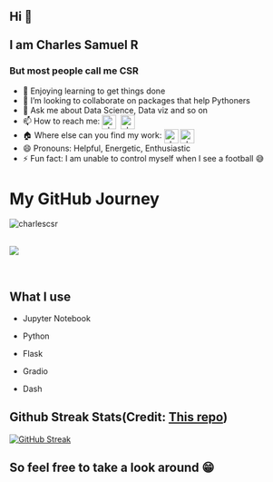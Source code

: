 ## Hi 👋 <br><br> I am Charles Samuel R

### But most people call me CSR

<!--
**charlescsr/charlescsr** is a ✨ _special_ ✨ repository because its `README.md` (this file) appears on your GitHub profile.

Here are some ideas to get you started:
-->
- 🌱 Enjoying learning to get things done
- 👯 I’m looking to collaborate on packages that help Pythoners
- 💬 Ask me about Data Science, Data viz and so on
- 📫 How to reach me: <a href="https://www.linkedin.com/in/charliecsr15" target="blank"><img align="center" src="https://user-images.githubusercontent.com/51647212/155699102-fbe0a233-dbb5-48eb-894a-d689213a8a0a.svg" alt="charlescsr" height="25" width="25" /></a>&nbsp; <a href="mailto:rcharles.samuel99@gmail.com" target="blank"><img align="center" src="https://user-images.githubusercontent.com/51647212/155698854-7cfb0054-bc4a-4a51-ad12-4e5fee775f5a.svg" alt="charlescsr" height="25" width="25" /></a>
- :house: Where else can you find my work: <a href="https://www.kaggle.com/charlessamuel" target="blank"><img align="center" src="https://user-images.githubusercontent.com/51647212/155699347-8a1dc2e8-21f1-48f2-943e-ae1ff8d1f52e.svg" alt="charlescsr" height="25" width="25" /></a>
<a href="https://csr15.medium.com/" target="blank"><img align="center" src="https://user-images.githubusercontent.com/51647212/155700582-bf484fcf-e0b8-4c28-9ec9-4518f3c08094.svg" alt="charlescsr" height="25" width="25" /></a>
- 😄 Pronouns: Helpful, Energetic, Enthusiastic
- ⚡ Fun fact: I am unable to control myself when I see a football :sweat_smile:

# My GitHub Journey

<p align="center"> 
<img align="left" src="https://github-readme-stats.vercel.app/api?username=charlescsr&show_icons=true&hide_border=true&theme=dark&count_private=true" alt="charlescsr" />
</p><br><br>
<p> 
<img src="https://github-readme-stats.vercel.app/api/top-langs/?username=charlescsr&layout=compact&theme=dark" />
</p>
<br>


## What I use

* Jupyter Notebook

* Python

* Flask

* Gradio

* Dash 

## Github Streak Stats(Credit: [This repo](https://github.com/DenverCoder1/github-readme-streak-stats))

[![GitHub Streak](https://github-readme-streak-stats.herokuapp.com?user=charlescsr&theme=dracula)](https://git.io/streak-stats)

## So feel free to take a look around :grin: 
